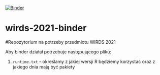 [![Binder](https://mybinder.org/badge_logo.svg)](https://mybinder.org/v2/gh/Paulina1010/wirds-2021-binder/main?urlpath=rstudio)
# wirds-2021-binder
#Repozytorium na potrzeby przedmiotu WIRDS 2021

Aby binder działał potrzebuje następującego pliku:

1. `runtime.txt` - określamy z jakiej wersji R będziemy korzystać oraz z jakiego dnia mają być pakiety
